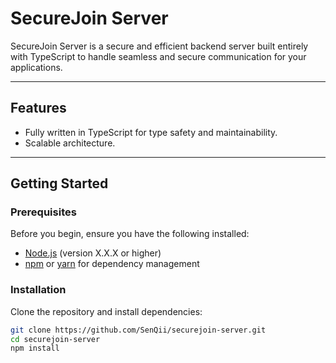 # SecureJoin Server

SecureJoin Server is a secure and efficient backend server built entirely with TypeScript to handle seamless and secure communication for your applications.

---

## Features

- Fully written in TypeScript for type safety and maintainability.
- Scalable architecture.

---

## Getting Started

### Prerequisites

Before you begin, ensure you have the following installed:

- [Node.js](https://nodejs.org/) (version X.X.X or higher)
- [npm](https://www.npmjs.com/) or [yarn](https://yarnpkg.com/) for dependency management

### Installation

Clone the repository and install dependencies:

```bash
git clone https://github.com/SenQii/securejoin-server.git
cd securejoin-server
npm install
